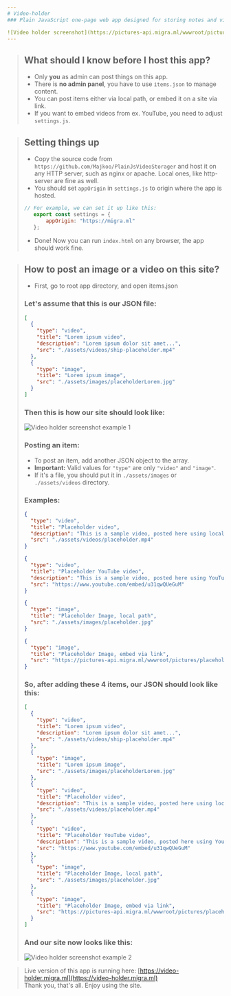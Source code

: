```yaml
---
# Video-holder
### Plain JavaScript one-page web app designed for storing notes and videos

![Video holder screenshot](https://pictures-api.migra.ml/wwwroot/pictures/video-holder-ss.png)
---
```


> ## What should I know before I host this app?
> * Only **you** as admin can post things on this app.
> * There is **no admin panel**, you have to use `items.json` to manage content.
> * You can post items either via local path, or embed it on a site via link.
> * If you want to embed videos from ex. YouTube, you need to adjust `settings.js`.
 
> ## Setting things up
> * Copy the source code from `https://github.com/Majkoo/PlainJsVideoStorager` and host it on any HTTP server, such as nginx or apache. Local ones, like http-server are fine as well.
> * You should set `appOrigin` in `settings.js` to origin where the app is hosted. <br>
>```javascript
>// For example, we can set it up like this:
>    export const settings = { 
>        appOrigin: "https://migra.ml"
>    };
>```
> * Done! Now you can run `index.html` on any browser, the app should work fine.

> ## How to post an image or a video on this site?
> * First, go to root app directory, and open items.json
> ### Let's assume that this is our JSON file:
> ```json
> [
>   {
>     "type": "video",
>     "title": "Lorem ipsum video",
>     "description": "Lorem ipsum dolor sit amet...",
>     "src": "./assets/videos/ship-placeholder.mp4"
>   },
>   {
>     "type": "image",
>     "title": "Lorem ipsum image",
>     "src": "./assets/images/placeholderLorem.jpg"
>   }
> ]
> ```
> ### Then this is how our site should look like:
> ![Video holder screenshot example 1](https://pictures-api.migra.ml/wwwroot/pictures/video-holder-ss-ex1.png)
> ### Posting an item:
> * To post an item, add another JSON object to the array. 
> * **Important:** Valid values for `"type"` are only `"video"` and `"image"`.
> * If it's a file, you should put it in `./assets/images` or `./assets/videos` directory.
> ### Examples:
> ```json
> {
>   "type": "video",
>   "title": "Placeholder video",
>   "description": "This is a sample video, posted here using local source path",
>   "src": "./assets/videos/placeholder.mp4"
> }
> ```
> ```json
> {
>   "type": "video",
>   "title": "Placeholder YouTube video",
>   "description": "This is a sample video, posted here using YouTube embed link",
>   "src": "https://www.youtube.com/embed/u31qwQUeGuM"
> }
> ```
> ```json
> {
>   "type": "image",
>   "title": "Placeholder Image, local path",
>   "src": "./assets/images/placeholder.jpg"
> }
> ```
> ```json
> {
>   "type": "image",
>   "title": "Placeholder Image, embed via link",
>   "src": "https://pictures-api.migra.ml/wwwroot/pictures/placehold-img1.jpg"
> }
> ```
> ### So, after adding these 4 items, our JSON should look like this:
> ```json
> [
>   {
>     "type": "video",
>     "title": "Lorem ipsum video",
>     "description": "Lorem ipsum dolor sit amet...",
>     "src": "./assets/videos/ship-placeholder.mp4"
>   },
>   {
>     "type": "image",
>     "title": "Lorem ipsum image",
>     "src": "./assets/images/placeholderLorem.jpg"
>   },
>   {
>     "type": "video",
>     "title": "Placeholder video",
>     "description": "This is a sample video, posted here using local source path",
>     "src": "./assets/videos/placeholder.mp4"
>   },
>   {
>     "type": "video",
>     "title": "Placeholder YouTube video",
>     "description": "This is a sample video, posted here using YouTube embed link",
>     "src": "https://www.youtube.com/embed/u31qwQUeGuM"
>   },
>   {
>     "type": "image",
>     "title": "Placeholder Image, local path",
>     "src": "./assets/images/placeholder.jpg"
>   },
>   {
>     "type": "image",
>     "title": "Placeholder Image, embed via link",
>     "src": "https://pictures-api.migra.ml/wwwroot/pictures/placehold-img1.jpg"
>   }
> ]
> ```
> ### And our site now looks like this:
> ![Video holder screenshot example 2](https://pictures-api.migra.ml/wwwroot/pictures/video-holder-ss-ex2.png)

>Live version of this app is running here: [https://video-holder.migra.ml](https://video-holder.migra.ml) <br>
>Thank you, that's all. Enjoy using the site.
